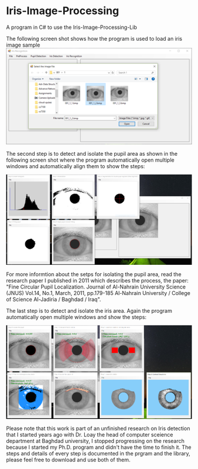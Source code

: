 # Iris-Image-Processing
A program in C# to use the Iris-Image-Processing-Lib

The following screen shot shows how the program is used to load an iris image sample
![promisechains](https://github.com/IhabMoha/Iris-Image-Processing/blob/master/Screen%20Shots/iris_1.PNG)


The second step is to detect and isolate the pupil area as shown in the following screen shot where the program automatically open multiple windows and automatically align them to show the steps:

![promisechains](https://github.com/IhabMoha/Iris-Image-Processing/blob/master/Screen%20Shots/iris_2.PNG)

For more informtion about the setps for isolating the pupil area, read the research paper I published in 2011 which describes the process, the paper: "Fine Circular Pupil Localization. Journal of Al-Nahrain University Science (JNUS) Vol.14, No.1, March, 2011, pp.179-185 Al-Nahrain University / College of Science Al-Jadiria / Baghdad / Iraq".

The last step is to detect and isolate the iris area. Again the program automatically open multiple windows and show the steps:

![promisechains](https://github.com/IhabMoha/Iris-Image-Processing/blob/master/Screen%20Shots/iris_3.PNG)


Please note that this work is part of an unfinished research on Iris detection that I started years ago with Dr. Loay the head of computer sceience department at Baghdad university, I stopped progressing on the research because I started my Ph.D. program and didn't have the time to finish it. The steps and details of every step is documented in the prgram and the library, please feel free to download and use both of them.
